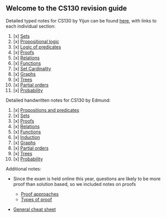 ## Welcome to the CS130 revision guide

Detailed typed notes for CS130 by Yijun can be found [here](./content/INDEX.html), with links to each individual section:

1. [x] [Sets](./INDEX.html#sets)
2. [x] [Propositional logic](./INDEX.html#proplogic)
3. [x] [Logic of predicates](./INDEX.html#predicates)
4. [x] [Proofs](./INDEX.html#proofs)
5. [x] [Relations](./INDEX.html#relations)
6. [x] [Functions](./INDEX.html#functions)
7. [x] [Set Cardinality](./INDEX.html#cardinality)
8. [x] [Graphs](./INDEX.html#graphs)
9. [x] [Trees](./INDEX.html#trees)
10. [x] [Partial orders](./INDEX.html#partorder)
11. [x] [Probability](./INDEX.html#prob)



Detailed handwritten notes for CS130 by Edmund:

1. [x] [Propositions and predicates](./handwritten/propositionsAndPredicates.pdf)
2. [x] [Sets](./handwritten/sets.pdf)
3. [x] [Proofs](./handwritten/proofs)
4. [x] [Relations](./handwritten/relations.pdf)
5. [x] [Functions](./handwritten/functions.pdf)
6. [x] [Induction](./handwritten/induction.pdf)
7. [x] [Graphs](./handwritten/graphs.pdf)
8. [x] [Partial orders](./handwritten/partialOrders.pdf)
9. [x] [Trees](./handwritten/trees.pdf)
10. [x] [Probability](./handwritten/probability.pdf)



Additional notes:

- Since the exam is held online this year, questions are likely to be more proof than solution based, so we included notes on proofs
   - [Proof approaches](./ProofApproaches)
   - [Types of proof](./TypesOfProof)

- [General cheat sheet](./CheatSheet)

